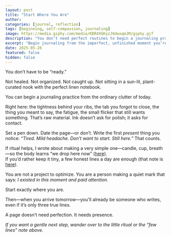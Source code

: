 ```yaml
---
layout: post
title: "Start Where You Are"
author: 
categories: [journal, reflection]
tags: [beginning, self-compassion, journaling]
image: https://media.giphy.com/media/KDR4XGKyzJ6UwxqmJM/giphy.gif
description: "You don’t need perfect routines to begin a journaling practice—start with the unpolished truth of right now and let that be enough."
excerpt: "Begin journaling from the imperfect, unfinished moment you’re in—nothing else required."
date: 2025-05-26
featured: false
hidden: false
---
```


You don’t have to be “ready.”

Not healed. Not organized. Not caught up. Not sitting in a sun-lit, plant-curated nook with the perfect linen notebook.

You can begin a journaling practice from the ordinary clutter of today.

Right here: the tightness behind your ribs, the tab you forgot to close, the thing you meant to say, the fatigue, the small flicker that still wants something. That’s raw material. Ink doesn’t ask for polish; it asks for contact.

Set a pen down. Date the page—or don’t. Write the first *present* thing you notice: *“Tired. Mild headache. Don’t want to start. Still here.”* That counts.

If ritual helps, I wrote about making a very simple one—candle, cup, breath—so the body learns “we drop here now” ([here](/journaling-ritual/)).  
If you’d rather keep it tiny, a few honest lines a day are enough (that note is [here](/a-few-lines-a-day/)).

You are not a project to optimize. You are a person making a quiet mark that says: *I existed in this moment and paid attention.*

Start exactly where you are.

Then—when you arrive tomorrow—you’ll already be someone who writes, even if it’s only three true lines.

A page doesn’t need perfection. It needs presence.

*If you want a gentle next step, wander over to the little ritual or the “few lines” note above.* 
